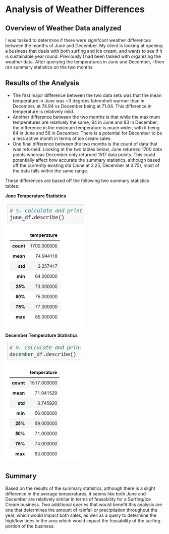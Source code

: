 # Analysis of Weather Differences
## Overview of Weather Data analyzed
I was tasked to determine if there were signifcant weather differences between the months of June and December. My client is looking
at opening a business that deals with both surfing and ice cream, and wants to see if it is sustainable year round. Previously I had been
tasked with organizing the weather data. After querying the temperatures in June and December, I then ran summary statistics on the two months.
## Results of the Analysis
- The first major difference between the two data sets was that the mean temperature in June was ~3 degrees fahrenheit warmer than in
December, at 74.94 vs December being at 71.04. This difference in temperature is relatively mild.
- Another difference between the two months is that while the maximum temperatures are relatively the same, 84 in June and 83 in December,
the difference in the minimum temperature is much wider, with it being 64 in June and 56 in December. There is a potential for December to
be a less active month in terms of ice cream sales.
- One final difference between the two months is the count of data that was returned. Looking at the two tables below, June returned 1700
data points whereas December only returned 1517 data points. This could potentially affect how accurate the summary statistics, although
based off the currently existing std (June at 3.25, December at 3.75), most of the data falls within the same range.

These differences are based off the following two summary statistics tables: 

**June Temperature Statistics**

![June Temperature](https://github.com/swlim314/Surfs_Up_Analysis_Week_9/blob/4d9088e218b4b419d948a6ac265e9e5e9174567d/Resources/June%20Temperatures.png)

**December Temperature Statistics**

![December Temperature](https://github.com/swlim314/Surfs_Up_Analysis_Week_9/blob/4d9088e218b4b419d948a6ac265e9e5e9174567d/Resources/December%20Temperatures.png)

## Summary
Based on the results of the summary statistics, although there is a slight difference in the average temperatures, it seems like both June
and December are relatively similar in terms of feasability for a Surfing/Ice Cream business. Two additional queries that would benefit 
this analysis are one that determines the amount of rainfall or precipitation throughout the year, which would impact both sales, as well 
as a query to determine the high/low tides in the area which would impact the feasability of the surfing portion of the business.
